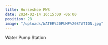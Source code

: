 ```yaml
---
title: Horseshoe PWS
date: 2024-02-14 16:15:00 -06:00
position: 28
image: "/uploads/WATER%20PUMP%20STATION.jpg"
---
```


Water Pump Station
